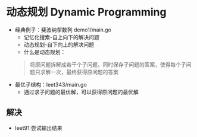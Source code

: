 # 动态规划 Dynamic Programming
- 经典例子：斐波纳挈数列 demo1/main.go
    - 记忆化搜索-自上向下的解决问题
    - 动态规划-自下向上的解决问题
    - 什么是动态规划：
    > 将原问题拆解成若干个子问题，同时保存子问题的答案，使得每个子问题只求解一次，最终获得原问题的答案
- 最优子结构：leet343/main.go
    - 通过求子问题的最优解，可以获得原问题的最优解

## 解决
- leet91:尝试输出结果